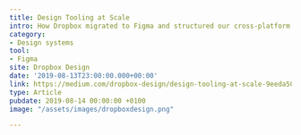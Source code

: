 ```yaml
---
title: Design Tooling at Scale
intro: How Dropbox migrated to Figma and structured our cross-platform design system.
category:
- Design systems
tool:
- Figma
site: Dropbox Design
date: '2019-08-13T23:00:00.000+00:00'
link: https://medium.com/dropbox-design/design-tooling-at-scale-9eeda5019b21?source=rss----eaaf101de83d---4
type: Article
pubdate: 2019-08-14 00:00:00 +0100
image: "/assets/images/dropboxdesign.png"

---
```

